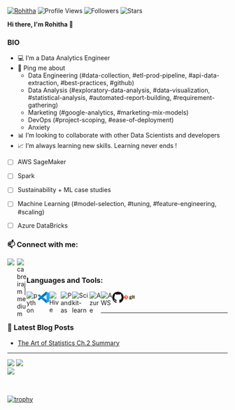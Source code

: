 [![Rohitha](https://img.shields.io/badge/Rohitha-<COLOR>.svg)](https://shields.io/)  ![Profile Views](https://komarev.com/ghpvc/?username=YRohitha&color=green) ![Followers](https://img.shields.io/github/followers/YRohitha)  ![Stars](https://img.shields.io/github/stars/YRohitha/YRohitha) 

<b> Hi there, I'm Rohitha </b>👋<br>


### BIO

* 💻 I’m a Data Analytics Engineer
* 💬 Ping me about 
  * Data Engineering (#data-collection, #etl-prod-pipeline, #api-data-extraction, #best-practices, #github)
  * Data Analysis (#exploratory-data-analysis, #data-visualization, #statistical-analysis, #automated-report-building, #requirement-gathering)
  * Marketing (#google-analytics, #marketing-mix-models)
  * DevOps (#project-scoping, #ease-of-deployment) 
  * Anxiety
* 📊 I’m looking to collaborate with other Data Scientists and developers 
* 📈 I’m always learning new skills. Learning never ends ! 
- [ ] AWS SageMaker
- [ ] Spark
- [ ] Sustainability + ML case studies
- [ ] Machine Learning (#model-selection, #tuning, #feature-engineering, #scaling)
- [ ] Azure DataBricks


### 📫 Connect with me:

[<img align="left"  width="22px" src="https://cdn.jsdelivr.net/npm/simple-icons@3.4.0/icons/linkedin.svg" />](https://www.linkedin.com/in/rohitha-yarlagadda-9b43721a7/)

[<img align="left" alt="cabreirajm | medium" width="22px" src="https://cdn.jsdelivr.net/npm/simple-icons@3.4.0/icons/medium.svg" />](https://medium.com/@yrohitha996)


<br />

### Languages and Tools:

<img align="left" alt="python" width="26px" src="https://cdn3.iconfinder.com/data/icons/logos-and-brands-adobe/512/267_Python-512.png" />

<img align="left" alt="visual studio code" width="26px" src="https://raw.githubusercontent.com/github/explore/80688e429a7d4ef2fca1e82350fe8e3517d3494d/topics/visual-studio-code/visual-studio-code.png" />

<img align="left" alt="Hive" width="26px" src="https://upload.wikimedia.org/wikipedia/commons/thumb/b/bb/Apache_Hive_logo.svg/1138px-Apache_Hive_logo.svg.png" />

<img align="left" alt="Pandas" width="26px" src="https://cdn.jsdelivr.net/npm/simple-icons@3.4.0/icons/pandas.svg" />

[<img align="left" alt="Scikit-learn" width="40px" src="https://upload.wikimedia.org/wikipedia/commons/0/05/Scikit_learn_logo_small.svg" />](https://scikit-learn.org/stable/)

<img align="left" alt="Azure" width="26px" src="https://www.parkmycloud.com/wp-content/uploads/2018/02/Azure_.png" />

<img align="left" alt="AWS" width="26px" src="https://cdn.jsdelivr.net/npm/simple-icons@3.4.0/icons/amazonaws.svg" />

<img align="left" alt="GitHub" width="26px" src="https://raw.githubusercontent.com/github/explore/78df643247d429f6cc873026c0622819ad797942/topics/github/github.png" />

<img align="left" alt="Git" width="26px" src="https://raw.githubusercontent.com/github/explore/80688e429a7d4ef2fca1e82350fe8e3517d3494d/topics/git/git.png" />

<br />
<br />


---

### 📕 Latest Blog Posts

<!-- BLOG-POST-LIST:START -->
* [The Art of Statistics Ch.2 Summary](https://medium.com/@yrohitha996/the-art-of-statistics-ch-2-summary-adba3612d7a2) 

<!-- BLOG-POST-LIST:END -->

---


[medium]: https://medium.com/@yrohitha996
[linkedin]: https://www.linkedin.com/in/rohitha-yarlagadda-9b43721a7/

<!--
[![My GitHub Stats](https://github-readme-stats.vercel.app/api/?username=YRohitha&count_private=true&theme=tokyonight&showicons=true)]()
[![My GitHub Language Stats](https://github-readme-stats.vercel.app/api/top-langs/?username=YRohitha&langs_count=5&theme=tokyonight)]()
-->

![](https://github-readme-stats.vercel.app/api?username=YRohitha&theme=light&hide_border=false&include_all_commits=true&count_private=true)
![](https://github-readme-streak-stats.herokuapp.com/?user=YRohitha&theme=light&hide_border=false)<br/>
![](https://github-readme-stats.vercel.app/api/top-langs/?username=YRohitha&theme=light&hide_border=false&include_all_commits=true&count_private=true&layout=compact)


<br>

[![trophy](https://github-profile-trophy.vercel.app/?username=YRohitha&margin-w=8)](https://github.com/ryo-ma/github-profile-trophy)

<br>
